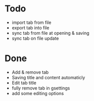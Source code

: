 # Todo

* import tab from file
* export tab into file
* sync tab from file at opening & saving
* sync tab on file update

# Done

* Add & remove tab
* Saving title and content automaticly
* Edit tab title
* fully remove tab in gsettings
* add some editing options
